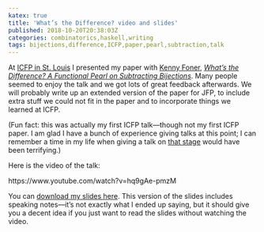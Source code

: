 ```yaml
---
katex: true
title: 'What’s the Difference? video and slides'
published: 2018-10-20T20:38:03Z
categories: combinatorics,haskell,writing
tags: bijections,difference,ICFP,paper,pearl,subtraction,talk
---
```


<p>At <a href="https://icfp18.sigplan.org/">ICFP in St. Louis</a> I presented my paper with <a href="http://very.science/">Kenny Foner</a>, <a href="http://ozark.hendrix.edu/~yorgey/pub/GCBP-author-version.pdf"><em>What’s the Difference? A Functional Pearl on Subtracting Bijections</em></a>. Many people seemed to enjoy the talk and we got lots of great feedback afterwards. We will probably write up an extended version of the paper for JFP, to include extra stuff we could not fit in the paper and to incorporate things we learned at ICFP.</p>
<p>(Fun fact: this was actually my first ICFP talk—though not my first ICFP paper. I am glad I have a bunch of experience giving talks at this point; I can remember a time in my life when giving a talk on <a href="https://res.cloudinary.com/dostuff-media/image/upload//c_fill,g_faces,h_630,w_1200/v1418240855/venue-21782.jpg">that stage</a> would have been terrifying.)</p>
<p>Here is the video of the talk:</p>
<p>https://www.youtube.com/watch?v=hq9gAe-pmzM</p>
<p>You can <a href="http://ozark.hendrix.edu/~yorgey/pub/GCBP-ICFP-18-slides.pdf">download my slides here</a>. This version of the slides includes speaking notes—it’s not exactly what I ended up saying, but it should give you a decent idea if you just want to read the slides without watching the video.</p>

